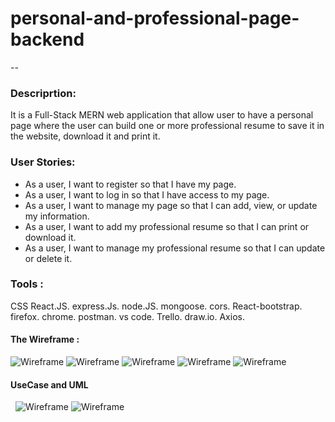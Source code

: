 # personal-and-professional-page-backend

--

### Descriprtion:
It is a Full-Stack MERN web application that allow user to have a personal page where the user can build one or more professional resume to save it in the website, download it and print it.
​
​

### User Stories:

- As a user, I want to register so that I have my page.
- As a user, I want to log in so that I have access to my page.
- As a user, I want to manage my page so that I can add, view, or update my information.
- As a user, I want to add my professional resume so that I can print or download it.
- As a user, I want to manage my professional resume so that I can update or delete it.
​
​

### Tools :
CSS
React.JS.
express.Js. node.JS.
mongoose.
cors.
React-bootstrap.
firefox.
chrome.
postman.
vs code.
Trello.
draw.io.
Axios.
​
​
​
​
#### The Wireframe :
![Wireframe](w1-Page-1.png)
![Wireframe](w1-Page-2.png)
![Wireframe](w1-Page-3.png)
![Wireframe](w1-Page-4.png)
![Wireframe](w1-Page-6.png)
​
​
​
​
#### UseCase and UML
​
​
![Wireframe](UML1.png)
![Wireframe](UML.png)
